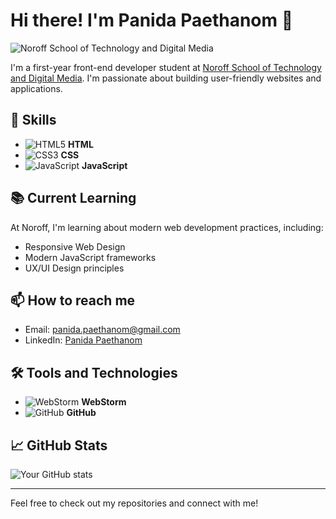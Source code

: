 # Hi there! I'm Panida Paethanom 👋

![Noroff School of Technology and Digital Media](https://static.noroff.no/cms/noroff/noroff-logo.png)

I'm a first-year front-end developer student at [Noroff School of Technology and Digital Media](https://www.noroff.no). I'm passionate about building user-friendly websites and applications.

## 🚀 Skills

- ![HTML5](https://img.shields.io/badge/HTML5-E34F26?style=flat-square&logo=html5&logoColor=white) **HTML**
- ![CSS3](https://img.shields.io/badge/CSS3-1572B6?style=flat-square&logo=css3&logoColor=white) **CSS**
- ![JavaScript](https://img.shields.io/badge/JavaScript-F7DF1E?style=flat-square&logo=javascript&logoColor=black) **JavaScript**

## 📚 Current Learning

At Noroff, I'm learning about modern web development practices, including:

- Responsive Web Design
- Modern JavaScript frameworks
- UX/UI Design principles

## 📫 How to reach me

- Email: [panida.paethanom@gmail.com](mailto:panida.paethanom@gmail.com)
- LinkedIn: [Panida Paethanom](https://www.linkedin.com/in/panida-paethanom-8a6317239/)


## 🛠️ Tools and Technologies

- ![WebStorm](https://img.shields.io/badge/WebStorm-000000?style=flat-square&logo=WebStorm&logoColor=white) **WebStorm**
- ![GitHub](https://img.shields.io/badge/GitHub-181717?style=flat-square&logo=github&logoColor=white) **GitHub**

## 📈 GitHub Stats

![Your GitHub stats](https://github-readme-stats.vercel.app/api?username=Panida287&show_icons=true&theme=radical)

---

Feel free to check out my repositories and connect with me!
